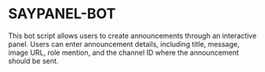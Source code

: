 # SAYPANEL-BOT
This bot script allows users to create announcements through an interactive panel. Users can enter announcement details, including title, message, image URL, role mention, and the channel ID where the announcement should be sent.

